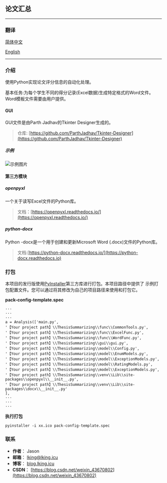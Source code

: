
## 论文汇总


--------------

### 翻译


[简体中文](https://gitee.com/b84955189/thesis-summarizing/blob/master/docs/README.zh-CN.md)

[English](https://gitee.com/b84955189/thesis-summarizing/blob/master/README.md)

---------
### 介绍
使用Python实现论文评分信息的自动化处理。

基本任务:为每个学生不同的得分记录(Excel数据)生成特定格式的Word文件。Word模板文件需要由用户提供。
#### GUI
GUI文件是由Parth Jadhav的Tkinter Designer生成的。

> 仓库: [https://github.com/ParthJadhav/Tkinter-Designer](https://github.com/ParthJadhav/Tkinter-Designer)
##### 示例
![示例图片](https://gitee.com/b84955189/thesis-summarizing/raw/master/docs/img/example.png)
#### 第三方模块
##### openpyxl
一个关于读写Excel文件的Python库。

>  文档：[https://openpyxl.readthedocs.io/](https://openpyxl.readthedocs.io/)

##### python-docx
 Python -docx是一个用于创建和更新Microsoft Word (.docx)文件的Python库。

>  文档:[https://python-docx.readthedocs.io/](https://python-docx.readthedocs.io)

### 打包
本项目的发行版使用[PyInstaller](https://pyinstaller.org)第三方库进行打包。本项目路径中提供了 示例打包配置文件。您可以通过将其修改为自己的项目路径来使用和打包它。

**pack-config-template.spec**
```
···
···
···
a = Analysis(['main.py',
'【Your project path】\\ThesisSummarizing\\func\\CommonTools.py',
'【Your project path】\\ThesisSummarizing\\func\\ExcelFunc.py',
'【Your project path】\\ThesisSummarizing\\func\\WordFunc.py',
'【Your project path】\\ThesisSummarizing\\gui\\gui.py',
'【Your project path】\\ThesisSummarizing\\model\\Config.py',
'【Your project path】\\ThesisSummarizing\\model\\EnumModels.py',
'【Your project path】\\ThesisSummarizing\\model\\ExceptionModels.py',
'【Your project path】\\ThesisSummarizing\\model\\RatingModels.py',
'【Your project path】\\ThesisSummarizing\\model\\ExceptionModels.py',
'【Your project path】\\ThesisSummarizing\\venv\\Lib\\site-packages\\openpyxl\\__init__.py',
'【Your project path】\\ThesisSummarizing\\venv\\Lib\\site-packages\\docx\\__init__.py'
],
···
···
···
```
**执行打包**
```
pyinstaller -i xx.ico pack-config-template.spec
```
### 联系
 - **作者**： Jason   
 - **邮箱**： lking@lking.icu
 - **博客**： [blog.lking.icu](https://blog.lking.icu)
 - **CSDN**： [https://blog.csdn.net/weixin_43670802](https://blog.csdn.net/weixin_43670802)
